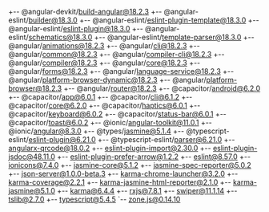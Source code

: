 +-- @angular-devkit/build-angular@18.2.3
+-- @angular-eslint/builder@18.3.0
+-- @angular-eslint/eslint-plugin-template@18.3.0
+-- @angular-eslint/eslint-plugin@18.3.0
+-- @angular-eslint/schematics@18.3.0
+-- @angular-eslint/template-parser@18.3.0
+-- @angular/animations@18.2.3
+-- @angular/cli@18.2.3
+-- @angular/common@18.2.3
+-- @angular/compiler-cli@18.2.3
+-- @angular/compiler@18.2.3
+-- @angular/core@18.2.3
+-- @angular/forms@18.2.3
+-- @angular/language-service@18.2.3
+-- @angular/platform-browser-dynamic@18.2.3
+-- @angular/platform-browser@18.2.3
+-- @angular/router@18.2.3
+-- @capacitor/android@6.2.0
+-- @capacitor/app@6.0.1
+-- @capacitor/cli@6.1.2
+-- @capacitor/core@6.2.0
+-- @capacitor/haptics@6.0.1
+-- @capacitor/keyboard@6.0.2
+-- @capacitor/status-bar@6.0.1
+-- @capacitor/toast@6.0.2
+-- @ionic/angular-toolkit@11.0.1
+-- @ionic/angular@8.3.0
+-- @types/jasmine@5.1.4
+-- @typescript-eslint/eslint-plugin@6.21.0
+-- @typescript-eslint/parser@6.21.0
+-- angularx-qrcode@18.0.2
+-- eslint-plugin-import@2.30.0
+-- eslint-plugin-jsdoc@48.11.0
+-- eslint-plugin-prefer-arrow@1.2.2
+-- eslint@8.57.0
+-- ionicons@7.4.0
+-- jasmine-core@5.1.2
+-- jasmine-spec-reporter@5.0.2
+-- json-server@1.0.0-beta.3
+-- karma-chrome-launcher@3.2.0
+-- karma-coverage@2.2.1
+-- karma-jasmine-html-reporter@2.1.0
+-- karma-jasmine@5.1.0
+-- karma@6.4.4
+-- rxjs@7.8.1
+-- swiper@11.1.14
+-- tslib@2.7.0
+-- typescript@5.4.5
`-- zone.js@0.14.10
